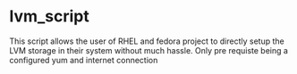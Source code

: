 # lvm_script
This script allows the user of RHEL and fedora project to directly setup the LVM storage in their system without much hassle. Only pre requiste being a configured yum and internet connection
